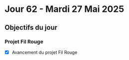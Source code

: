 # Jour 62 - Mardi 27 Mai 2025

## Objectifs du jour

### Projet Fil Rouge

- [x] Avancement du projet Fil Rouge
